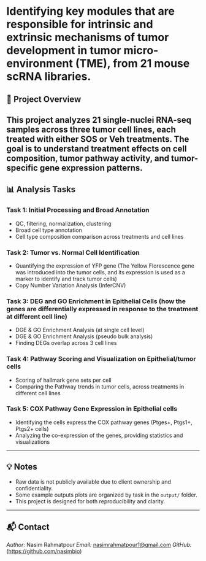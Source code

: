 # Identifying key modules that are responsible for intrinsic and extrinsic mechanisms of tumor development in tumor micro-environment (TME), from 21 mouse scRNA libraries.

## 📘 Project Overview

This project analyzes 21 single-nuclei RNA-seq samples across three tumor cell lines, each treated with either SOS or Veh treatments. 
The goal is to understand treatment effects on cell composition, tumor pathway activity, and tumor-specific gene expression patterns.
---

## 📊 Analysis Tasks

### **Task 1: Initial Processing and Broad Annotation**
- QC, filtering, normalization, clustering
- Broad cell type annotation
- Cell type composition comparison across treatments and cell lines

### **Task 2: Tumor vs. Normal Cell Identification**
- Quantifying the expression of YFP gene (The Yellow Florescence gene was introduced into the tumor cells, and its expression is used as a marker to identify and track tumor cells)
- Copy Number Variation Analysis (InferCNV)


### **Task 3: DEG and GO Enrichment in Epithelial Cells (how the genes are differentially expressed in response to the treatment at different cell line)**
- DGE & GO Enrichment Analysis (at single cell level)
- DGE & GO Enrichment Analysis (pseudo bulk analysis)
- Finding DEGs overlap across 3 cell lines

### **Task 4: Pathway Scoring and Visualization on Epithelial/tumor cells**
- Scoring of hallmark gene sets per cell
- Comparing the Pathway trends in tumor cells, across treatments in different cell lines

### **Task 5: COX Pathway Gene Expression in Epithelial cells**
- Identifying the cells express the COX pathway genes (Ptges+, Ptgs1+, Ptgs2+ cells)
- Analyzing the co-expression of the genes, providing statistics and visualizations

---

## 💡 Notes

- Raw data is not publicly available due to client ownership and confidentiality.
- Some example outputs plots are organized by task in the `output/` folder.
- This project is designed for both reproducibility and clarity.

---

## 📬 Contact

*Author:* Nasim Rahmatpour 
*Email:* nasimrahmatpour1@gmail.com 
*GitHub:* (https://github.com/nasimbio)

